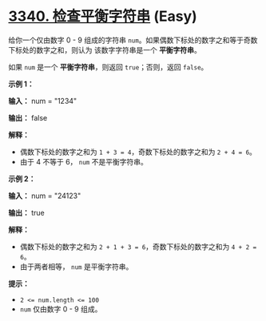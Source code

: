# [3340. 检查平衡字符串][link] (Easy)

[link]: https://leetcode.cn/problems/check-balanced-string/

给你一个仅由数字 0 - 9 组成的字符串 `num`。如果偶数下标处的数字之和等于奇数下标处的数字之和，则认为
该数字字符串是一个 **平衡字符串**。

如果 `num` 是一个 **平衡字符串**，则返回 `true`；否则，返回 `false`。

**示例 1：**

**输入：** num = "1234"

**输出：** false

**解释：**

- 偶数下标处的数字之和为 `1 + 3 = 4`，奇数下标处的数字之和为 `2 + 4 = 6`。
- 由于 4 不等于 6， `num` 不是平衡字符串。

**示例 2：**

**输入：** num = "24123"

**输出：** true

**解释：**

- 偶数下标处的数字之和为 `2 + 1 + 3 = 6`，奇数下标处的数字之和为 `4 + 2 = 6`。
- 由于两者相等， `num` 是平衡字符串。

**提示：**

- `2 <= num.length <= 100`
- `num` 仅由数字 0 - 9 组成。
